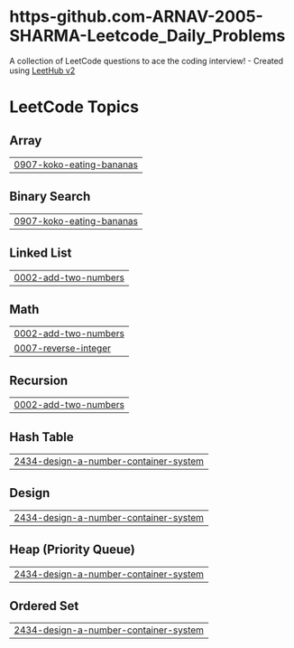 # https-github.com-ARNAV-2005-SHARMA-Leetcode_Daily_Problems
A collection of LeetCode questions to ace the coding interview! - Created using [LeetHub v2](https://github.com/arunbhardwaj/LeetHub-2.0)

<!---LeetCode Topics Start-->
# LeetCode Topics
## Array
|  |
| ------- |
| [0907-koko-eating-bananas](https://github.com/ARNAV-2005-SHARMA/https-github.com-ARNAV-2005-SHARMA-Leetcode_Daily_Problems/tree/master/0907-koko-eating-bananas) |
## Binary Search
|  |
| ------- |
| [0907-koko-eating-bananas](https://github.com/ARNAV-2005-SHARMA/https-github.com-ARNAV-2005-SHARMA-Leetcode_Daily_Problems/tree/master/0907-koko-eating-bananas) |
## Linked List
|  |
| ------- |
| [0002-add-two-numbers](https://github.com/ARNAV-2005-SHARMA/https-github.com-ARNAV-2005-SHARMA-Leetcode_Daily_Problems/tree/master/0002-add-two-numbers) |
## Math
|  |
| ------- |
| [0002-add-two-numbers](https://github.com/ARNAV-2005-SHARMA/https-github.com-ARNAV-2005-SHARMA-Leetcode_Daily_Problems/tree/master/0002-add-two-numbers) |
| [0007-reverse-integer](https://github.com/ARNAV-2005-SHARMA/https-github.com-ARNAV-2005-SHARMA-Leetcode_Daily_Problems/tree/master/0007-reverse-integer) |
## Recursion
|  |
| ------- |
| [0002-add-two-numbers](https://github.com/ARNAV-2005-SHARMA/https-github.com-ARNAV-2005-SHARMA-Leetcode_Daily_Problems/tree/master/0002-add-two-numbers) |
## Hash Table
|  |
| ------- |
| [2434-design-a-number-container-system](https://github.com/ARNAV-2005-SHARMA/https-github.com-ARNAV-2005-SHARMA-Leetcode_Daily_Problems/tree/master/2434-design-a-number-container-system) |
## Design
|  |
| ------- |
| [2434-design-a-number-container-system](https://github.com/ARNAV-2005-SHARMA/https-github.com-ARNAV-2005-SHARMA-Leetcode_Daily_Problems/tree/master/2434-design-a-number-container-system) |
## Heap (Priority Queue)
|  |
| ------- |
| [2434-design-a-number-container-system](https://github.com/ARNAV-2005-SHARMA/https-github.com-ARNAV-2005-SHARMA-Leetcode_Daily_Problems/tree/master/2434-design-a-number-container-system) |
## Ordered Set
|  |
| ------- |
| [2434-design-a-number-container-system](https://github.com/ARNAV-2005-SHARMA/https-github.com-ARNAV-2005-SHARMA-Leetcode_Daily_Problems/tree/master/2434-design-a-number-container-system) |
<!---LeetCode Topics End-->